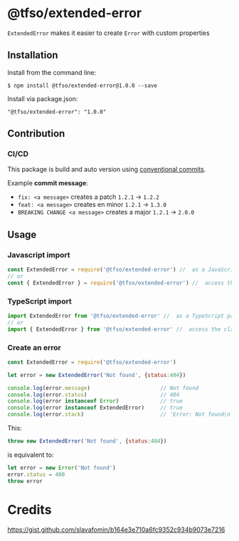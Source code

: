 # @tfso/extended-error
`ExtendedError` makes it easier to create `Error` with custom properties

## Installation
Install from the command line:
```
$ npm install @tfso/extended-error@1.0.0 --save
```

Install via package.json:
```
"@tfso/extended-error": "1.0.0"
```

## Contribution
### CI/CD
This package is build and auto version using [conventional commits](https://www.conventionalcommits.org/en/v1.0.0/).

Example **commit message**:
* `fix: <a message>` creates a patch `1.2.1` -> `1.2.2`
* `feat: <a message>` creates en minor `1.2.1` -> `1.3.0`
* `BREAKING CHANGE <a message>` creates a major  `1.2.1` -> `2.0.0`


## Usage

### Javascript import
```javascript
const ExtendedError = require('@tfso/extended-error') //  as a JavaScript package
// or
const { ExtendedError } = require('@tfso/extended-error') //  access the class itself
```

###  TypeScript import
```typescript
import ExtendedError from '@tfso/extended-error' //  as a TypeScript package
// or
import { ExtendedError } from '@tfso/extended-error' //  access the class itself
```

### Create an error
```javascript
const ExtendedError = require('@tfso/extended-error') 

let error = new ExtendedError('Not found', {status:404})

console.log(error.message)                      // Not found
console.log(error.status)                       // 404
console.log(error instanceof Error)             // true 
console.log(error instanceof ExtendedError)     // true 
console.log(error.stack)                        // 'Error: Not found\n    at repl:1:9\n ...
```

This:
```javascript
throw new ExtendedError('Not found', {status:404})
```
is equivalent to:
```javascript
let error = new Error('Not found')
error.status = 400
throw error
```


# Credits
https://gist.github.com/slavafomin/b164e3e710a6fc9352c934b9073e7216